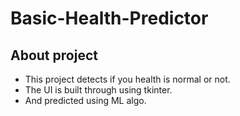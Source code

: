 # Basic-Health-Predictor
## About project
- This project detects if you health is normal or not.
- The UI is built through using tkinter.
- And predicted using ML algo.
